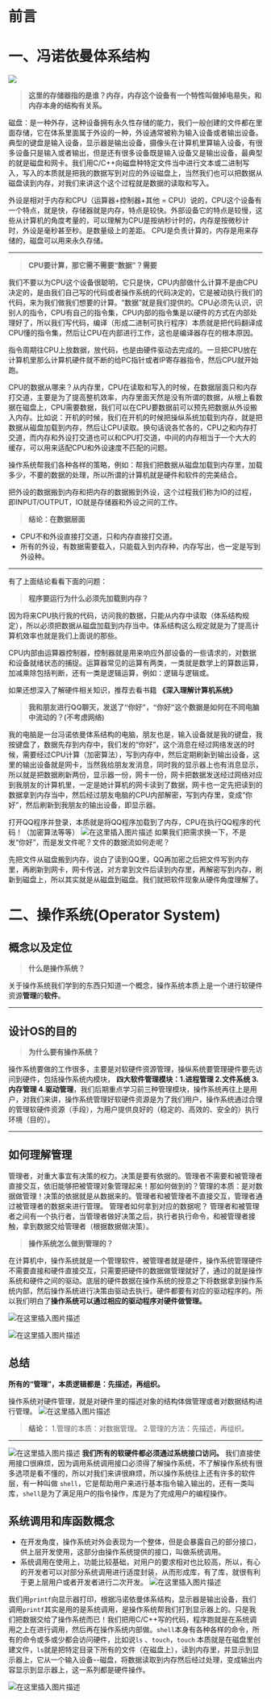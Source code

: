 # 前言

# 一、冯诺依曼体系结构


![](https://img-blog.csdnimg.cn/04a43b4362fe4cd9966ceddd7c52e1c5.png)
>**这里的存储器指的是谁？内存，内存这个设备有一个特性叫做掉电易失，和内存本身的结构有关系。**

磁盘：是一种外存，这种设备拥有永久性存储的能力，我们一般创建的文件都在里面存储，它在体系里面属于外设的一种，外设通常被称为输入设备或者输出设备。典型的键盘是输入设备，显示器是输出设备，摄像头在计算机里算输入设备，有很多设备只是输入或者输出，但是还有很多设备既是输入设备又是输出设备，最典型的就是磁盘和网卡。我们用C/C++向磁盘种特定文件当中进行文本或二进制写入，写入的本质就是把我的数据写到对应的外设磁盘上，当然我们也可以把数据从磁盘读到内存，对我们来讲这个这个过程就是数据的读取和写入。


外设是相对于内存和CPU（运算器+控制器+其他 = CPU）说的，CPU这个设备有一个特点，就是快，存储器就是内存，特点是较快。外部设备它的特点是较慢，这些从计算机的角度考量的，可以理解为CPU是按纳秒计时的，内存是按微秒计时，外设是毫秒甚至秒。是数量级上的差距。
CPU是负责计算的，内存是用来存储的，磁盘可以用来永久存储。



---

>**CPU要计算，那它需不需要“数据”？需要**

我们不要以为CPU这个设备很聪明，它只是快，CPU内部做什么计算不是由CPU决定的，是由我们自己写的代码或者操作系统的代码决定的，它是被动执行我们的代码，来为我们做我们想要的计算。“数据”就是我们提供的。CPU必须先认识，识别人的指令，CPU有自己的指令集，CPU内部的指令集是以硬件的方式在内部处理好了，所以我们写代码，编译（形成二进制可执行程序）本质就是把代码翻译成CPU懂的指令集，然后让CPU在内部进行工作，这也是编译器存在的根本原因。

指令周期往CPU上放数据，放代码，也是由硬件驱动去完成的。一旦把CPU放在计算机里那么计算机硬件就不断的给PC指针或者IP寄存器指令，然后CPU就开始跑。

CPU的数据从哪来？从内存里，CPU在读取和写入的时候，在数据层面只和内存打交道，主要是为了提高整机效率，内存里面天然是没有所谓的数据，从根上看数据在磁盘上，CPU需要数据，我们可以在CPU要数据前可以预先把数据从外设搬入内存。比如说：开机的时候，我们在开机的时候把操纵系统加载到内存，就是把数据从磁盘加载到内存，然后让CPU读取。换句话说各忙各的，CPU之和内存打交道，而内存和外设打交道也可以和CPU打交道，中间的内存相当于一个大大的缓存，可以用来适配CPU和外设速度不匹配的问题。

操作系统帮我们各种各样的策略，例如：帮我们把数据从磁盘加载到内存里，加载多少，不要的数据的处理，所以所谓的计算机就是硬件和软件的完美结合。

把外设的数据搬到内存和把内存的数据搬到外设，这个过程我们称为IO的过程，即INPUT/OUTPUT，IO就是存储器和外设之间的工作。



> **结论：在数据层面**
* CPU不和外设直接打交道，只和内存直接打交道。
* 所有的外设，有数据需要载入，只能载入到内存种，内存写出，也一定是写到外设种。

---

有了上面结论看看下面的问题：
>**程序要运行为什么必须先加载到内存？**

因为将来CPU执行我的代码，访问我的数据，只能从内存中读取（体系结构规定），所以必须把数据从磁盘加载到内存当中。体系结构这么规定就是为了提高计算机效率也就是我们上面说的那些。

CPU内部由运算器控制器，控制器就是用来响应外部设备的一些请求的，对数据和设备就绪状态的捕捉。运算器常见的运算有两类，一类就是数学上的算数运算，加减乘除包括判断，还有一类是逻辑运算，例如：逻辑与逻辑或。

如果还想深入了解硬件相关知识，推荐去看书籍 **《深入理解计算机系统》**



>**我和朋友进行QQ聊天，发送了“你好”，“你好”这个数据是如何在不同电脑中流动的？(不考虑网络)**

我的电脑是一台冯诺依曼体系结构的电脑，朋友也是，输入设备就是我的键盘，我按键盘了，数据先存到内存中，我们发的“你好”，这个消息在经过网络发送的时候，需要经过CPU计算（加密算法），写到内存中，然后定期刷新到输出设备，这里的输出设备就是网卡，当然我给朋友发消息，同时我的显示器上也有消息显示，所以就是把数据刷新两份，显示器一份，网卡一份，网卡把数据发送经过网络对应到我朋友的计算机里，一定是她计算机的网卡读到了数据，网卡也一定先把读到的数据拿到内存当中，然后经过朋友电脑的CPU内部解密，写到内存里，变成“你好”，然后刷新到我朋友的输出设备，即显示器。

打开QQ程序并登录，本质就是将QQ程序加载到了内存，CPU在执行QQ程序的代码！（加密算法等等）
![在这里插入图片描述](https://img-blog.csdnimg.cn/20bd829d593641e8affc8c242819e1bf.png)
如果我们把需求换一下，不是发“你好”，而是发文件呢？文件的数据流如何走呢？

先把文件从磁盘搬到内存，说白了读到QQ里，QQ再加密之后把文件写到内存里，再刷新到网卡，网卡传送，对方拿到文件后读到内存里，再解密写到内存，刷新到磁盘上，所以其实就是从磁盘到磁盘。我们就把软件现象从硬件角度理解了。

# 二、操作系统(Operator System)

## 概念以及定位
>**什么是操作系统？**

关于操作系统我们学到的东西只知道一个概念，操作系统本质上是一个进行软硬件资源**管理**的**软件**。


---
## 设计OS的目的

>**为什么要有操作系统？**

操作系统要做的工作很多，主要是对软硬件资源管理，操纵系统要管理硬件要先访问到硬件，包括操作系统内模块， **四大软件管理模块：1.进程管理 2.文件系统 3.内存管理 4.驱动管理**，我们后期重点学习前三种管理模块，操作系统再往上是用户，对我们来讲，操作系统管理好软硬件资源是为了我们用户，操作系统通过合理的管理软硬件资源（手段），为用户提供良好的（稳定的、高效的、安全的）执行环境（目的）。


---

## 如何理解管理



管理者，对重大事宜有决策的权力。决策是要有依据的。管理者不需要和被管理者直接交互，依旧能够把被管理对象管理起来！那如何做到的？管理的本质：是对数据做管理！决策的依据就是从数据来的。管理者和被管理者不直接交互，管理者通过被管理者的数据来进行管理。
管理者如何拿到对应的数据呢？
管理者和被管理者之间有一个执行者，当管理者做好决策之后，执行者执行命令，和被管理者接触，拿到数据交给管理者（根据数据做决策）。


>**操作系统怎么做到管理的？**

在计算机中，操作系统就是一个管理软件，被管理者就是硬件，操作系统管理硬件不需要直接和硬件直接交互，只需要把硬件的数据做管理就好了，通过的就是操作系统和硬件之间的驱动。底层的硬件数据在操作系统的授意之下将数据拿到操作系统内部，然后操作系统进行决策由驱动去执行。硬件都要有对应的驱动程序的。所以我们明白了**操作系统可以通过相应的驱动程序对硬件做管理。**

![在这里插入图片描述](https://img-blog.csdnimg.cn/95fc3e7dfca84f2e93147a4ee31098b1.png)

![在这里插入图片描述](https://img-blog.csdnimg.cn/de2a703dad4a44448a6842605c3a1294.png)
## 总结

**所有的“管理”，本质逻辑都是：先描述，再组织。**

操作系统对硬件管理，就是对硬件里的描述对象的结构体做管理或者对数据结构进行管理。
![在这里插入图片描述](https://img-blog.csdnimg.cn/eeefcaf6f4c44a66b9b480e5d77613d8.png)

> **结论：**
> 1.管理的本质：对数据管理。
2.管理的方法：先描述，再组织。


---

![在这里插入图片描述](https://img-blog.csdnimg.cn/2e8e3b16a3194d569a635a5c05e97daf.png)
**我们所有的软硬件都必须通过系统接口访问。**
我们直接使用接口很麻烦，因为调用系统调用接口必须得了解操作系统，不了解操作系统有很多选项是看不懂的，所以对我们来讲很麻烦，所以操作系统往上还有许多的软件层，有一种叫做 `shell`，它是帮助用户来进行基本指令输入输出的，还有一类叫库，`shell`是为了满足用户的指令操作，库是为了完成用户的编程操作。

## 系统调用和库函数概念
* 在开发角度，操作系统对外会表现为一个整体，但是会暴露自己的部分接口，供上层开发使用，这部分由操作系统提供的接口，叫做系统调用。
* 系统调用在使用上，功能比较基础，对用户的要求相对也比较高，所以，有心的开发者可以对部分系统调用进行适度封装，从而形成库，有了库，就很有利于更上层用户或者开发者进行二次开发。
![在这里插入图片描述](https://img-blog.csdnimg.cn/c2311d48a8eb4fcfa48edfec60d62cdc.png)





我们用`printf`向显示器打印，根据冯诺依曼体系结构，显示器是输出设备，我们调用`printf`其实是用的是系统调用，是操作系统帮我们打到显示器上的。只是我们把数据交给了操作系统而已！我们把用C/C++写的代码，程序跑就是在系统调用之上在进行调用，然后再在操作系统内部做。`shell`本身有各种各样的命令，所有的命令或多或少都会访问硬件，比如说`ls` 、`touch`，`touch` 本质就是在磁盘里创建文件，`ls`就是把特定目录下所有的文件（在磁盘上），读到内存里，并显示到显示器上，它从一个输入设备--磁盘，将数据读取到内存然后经过处理，变成输出内容显示到显示器上，这一系列都是硬件操作。
 


![在这里插入图片描述](https://img-blog.csdnimg.cn/9b8aa6868b1d4d47a496384c83f3e741.png)
